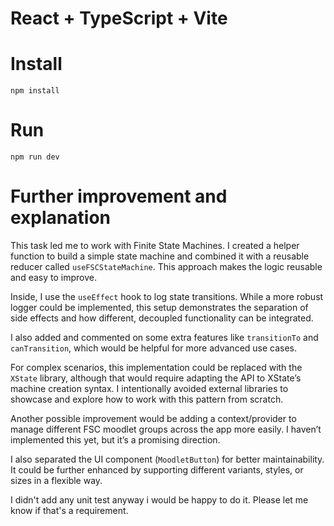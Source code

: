 # React + TypeScript + Vite

# Install

```
npm install
```

# Run

```
npm run dev
```

# Further improvement and explanation

This task led me to work with Finite State Machines.
I created a helper function to build a simple state machine and combined it with a reusable reducer called `useFSCStateMachine`. This approach makes the logic reusable and easy to improve.

Inside, I use the `useEffect` hook to log state transitions. While a more robust logger could be implemented, this setup demonstrates the separation of side effects and how different, decoupled functionality can be integrated.

I also added and commented on some extra features like `transitionTo` and `canTransition`, which would be helpful for more advanced use cases.

For complex scenarios, this implementation could be replaced with the `XState` library, although that would require adapting the API to XState’s machine creation syntax. I intentionally avoided external libraries to showcase and explore how to work with this pattern from scratch.

Another possible improvement would be adding a context/provider to manage different FSC moodlet groups across the app more easily. I haven’t implemented this yet, but it’s a promising direction.

I also separated the UI component (`MoodletButton`) for better maintainability. It could be further enhanced by supporting different variants, styles, or sizes in a flexible way.

I didn't add any unit test anyway i would be happy to do it. Please let me know if that's a requirement.
